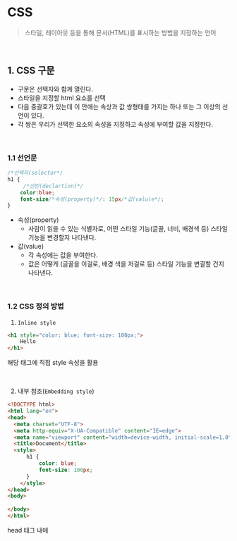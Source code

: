 # CSS

> 스타일, 레이아웃 등을 통해 문서(HTML)를 표시하는 방법을 지정하는 언어

<br>

## 1. CSS 구문

- 구문은 선택자와 함께 열린다.
- 스타일을 지정할 html 요소를 선택
- 다음 중괄호가 있는데 이 안에는 속상과 값 쌍형태를 가지는 하나 또는 그 이상의 선언이 있다.
- 각 쌍은 우리가 선택한 요소의 속성을 지정하고 속성에 부여할 값을 지정한다.

<br>

### 1.1 선언문

```css
/*선택자(selector*/
h1 {
     /*선언(declartion)*/
    color:blue;
    font-size/*속성(property)*/: 15px/*값(valu)e*/;
}
```

- 속성(property)
  - 사람이 읽을 수 있는 식별자로, 어떤 스타일 기능(글꼴, 너비, 배경색 등) 스타일 기능을 변경할지 나타낸다.
- 값(value)
  - 각 속성에는 값을 부여한다.
  - 값은 어떻게 (글꼴을 이걸로, 배경 색을 저걸로 등) 스타일 기능을 변결할 건지 나타낸다.

<br>

### 1.2 CSS 정의 방법

1. `Inline style`

```html
<h1 style="color: blue; font-size: 100px;">
    Hello
</h1>
```

 해당 태그에 직접 style 속성을 활용

<br>

2. 내부 참조(`Embedding style`)

```html
<!DOCTYPE html>
<html lang="en">
<head>
  <meta charset="UTF-8">
  <meta http-equiv="X-UA-Compatible" content="IE=edge">
  <meta name="viewport" content="width=device-width, initial-scale=1.0">
  <title>Document</title>
  <style>
      h1 {
          color: blue;
          font-size: 100px;
      }
    </style>
</head>
<body>
  
</body>
</html>
```

head 태그 내에 <style> 에 지정

<br>

3. 외부  참조(`Link style`)

```html
<link rel="stylesheet" href="mystyle.css">
```

​    외부 CSS 파일을<head>내 <link>를 통해 불러오기

<br>

### CSS Selector

